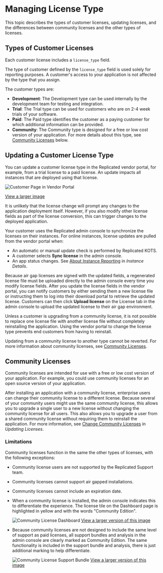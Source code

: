 # Managing License Type

This topic describes the types of customer licenses, updating licenses, and the
differences between community licenses and the other types of licenses.

## Types of Customer Licenses

Each customer license includes a `license_type` field.

The type of customer defined by the `license_type` field is used solely for reporting
purposes. A customer's access to your application is not affected by the type that
you assign.

The customer types are:

* **Development**: The Development type can be used internally by the development
team for testing and integration.
* **Trial**: The Trial type can be used for customers who are on 2-4 week trials
of your software.
* **Paid**: The Paid type identifies the customer as a paying customer for which
additional information can be provided.
* **Community**: The Community type is designed for a free or low cost version of your
application. For more details about this type, see [Community Licenses](#community-licenses)
below.

## Updating a Customer License Type

You can update a customer license type in the Replicated vendor portal, for example, from a trial license to a paid license. An update impacts all instances that are deployed using that license.

![Customer Page in Vendor Portal](/images/customer-license-type.png)

[View a larger image](/images/customer-license-type.png)

It is unlikely that the license change will prompt any changes to the application deployment itself. However, if you also modify other license fields as part of the license conversion, this can trigger changes to the deployed application.

Your customer uses the Replicated admin console to synchronize the licenses on their instances. For online instances, license updates are pulled from the vendor portal when:

- An automatic or manual update check is performed by Replicated KOTS.
- A customer selects **Sync license** in the admin console.
- An app status changes. See [About Instance Reporting](instance-insights-details#about-reporting) in _Instance Details_.

Because air gap licenses are signed with the updated fields, a regenerated license file must be uploaded directly to the admin console every time you modify license fields. After you update the license fields in the vendor portal, you can notify customers by either sending them a new license file or instructing them to log into their download portal to retrieve the updated license. Customers can then click **Upload license** on the License tab in the admin console to upload the updated license to their air gap environment.

Unless a customer is upgrading from a community license, it is not possible to replace one license file with another license file without completely reinstalling the application. Using the vendor portal to change the license type prevents end customers from having to reinstall. 

Updating from a community license to another type cannot be reverted. For more information about community licenses, see [Community Licenses](#community-licenses).

## Community Licenses

Community licenses are intended for use with a free or low cost version
of your application. For example, you could use community licenses for an
open source version of your application.

After installing an application with a community license, enterprise users can change their community license to a different license. Because several of your community users might use the same community license, this allows you to upgrade a single user to a new license without changing the community license for all users. This also allows you to upgrade a user from a shared community license without requiring them to reinstall the application. For more information, see [Change Community Licenses](/enterprise/updating-licenses#change-community-licenses) in _Updating Licenses_. 

### Limitations

Community licenses function in the same the other types of licenses, with the following
exceptions:

* Community license users are not supported by the Replicated Support team.
* Community licenses cannot support air gapped installations.
* Community licenses cannot include an expiration date.
* When a community license is installed, the admin console indicates this to differentiate the experience. The license tile on the Dashboard page is highlighted in yellow and with the words "Community Edition".

   ![Community License Dashboard](/images/community-license-dashboard.png)
   [View a larger version of this image](/images/community-license-dashboard.png)

* Because community licenses are not designed to include the same level of support as paid licenses, all support bundles and analysis in the admin console are clearly marked as Community Edition. The same functionality is included in the support bundle and analysis, there is just additional marking to help differentiate.

   ![Community License Support Bundle](/images/community-license-bundle.png)
   [View a larger version of this image](/images/community-license-bundle.png)
